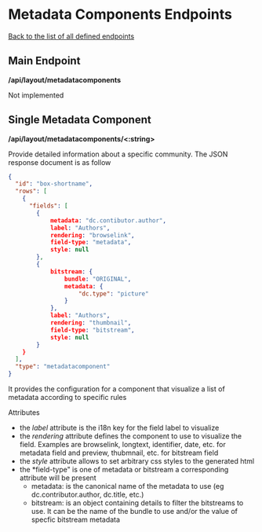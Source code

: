 # Metadata Components Endpoints
[Back to the list of all defined endpoints](endpoints.md)

## Main Endpoint
**/api/layout/metadatacomponents**   

Not implemented

## Single Metadata Component
**/api/layout/metadatacomponents/<:string>**

Provide detailed information about a specific community. The JSON response document is as follow
```json
{
  "id": "box-shortname",
  "rows": [
    {
	  "fields": [
	  	{
	  		metadata: "dc.contibutor.author",
	  		label: "Authors",
	  		rendering: "browselink",
	  		field-type: "metadata",
	  		style: null
	  	},
	  	{
	  		bitstream: {
	  			bundle: "ORIGINAL", 
	  			metadata: {
	  				"dc.type": "picture"
	  			}
	  		},
	  		label: "Authors",
	  		rendering: "thumbnail",
	  		field-type: "bitstream",
	  		style: null
	  	}
  	}
  ],
  "type": "metadatacomponent"
}
```

It provides the configuration for a component that visualize a list of metadata according to specific rules

Attributes
* the *label* attribute is the i18n key for the field label to visualize
* the *rendering* attribute defines the component to use to visualize the field. Examples are browselink, longtext, identifier, date, etc. for metadata field and preview, thubmnail, etc. for bitstream field 
* the *style* attribute allows to set arbitrary css styles to the generated html
* the *field-type" is one of metadata or bitstream a corresponding attribute will be present
    * metadata: is the canonical name of the metadata to use (eg dc.contributor.author, dc.title, etc.)
    * bitstream: is an object containing details to filter the bitstreams to use. It can be the name of the bundle to use and/or the value of specfic bitstream metadata